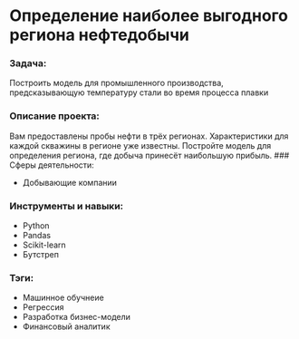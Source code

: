 # Определение наиболее выгодного региона нефтедобычи
### Задача:
Построить модель для промышленного производства, предсказывающую температуру стали во время процесса плавки
### Описание проекта:
Вам предоставлены пробы нефти в трёх регионах. Характеристики для каждой скважины в регионе уже известны. Постройте модель для определения региона, где добыча принесёт наибольшую прибыль. ### Сферы деятельности:
* Добывающие компании
### Инструменты и навыки: 
* Python
* Pandas
* Scikit-learn
* Бутстреп
### Тэги:
* Машинное обучнеие
* Регрессия
* Разработка бизнес-модели
* Финансовый аналитик

